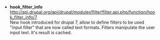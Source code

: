 * **hook_filter_info**   
http://api.drupal.org/api/drupal/modules!filter!filter.api.php/function/hook_filter_info/7   
New hook introduced for drupal 7, allow to define filters to be used "input filter" that are now called text formats. Filters manipulate the user input text. It's result is cached.